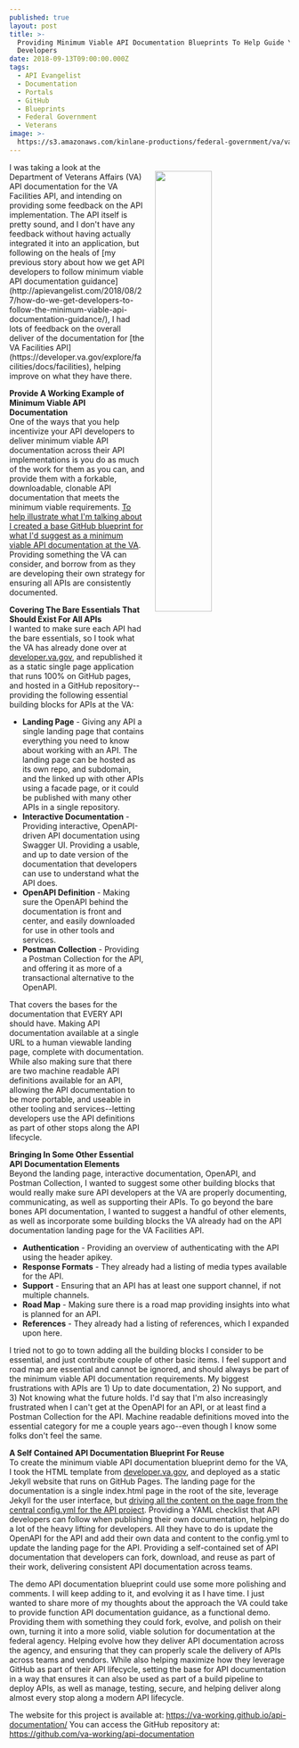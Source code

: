 ```yaml
---
published: true
layout: post
title: >-
  Providing Minimum Viable API Documentation Blueprints To Help Guide Your API
  Developers
date: 2018-09-13T09:00:00.000Z
tags:
  - API Evangelist
  - Documentation
  - Portals
  - GitHub
  - Blueprints
  - Federal Government
  - Veterans
image: >-
  https://s3.amazonaws.com/kinlane-productions/federal-government/va/va-definitions-support.png
---
```

<p><img src="{{ page.image }}" width="45%" align="right" style="padding: 15px;" /></p>I was taking a look at the Department of Veterans Affairs (VA) API documentation for the VA Facilities API, and intending on providing some feedback on the API implementation. The API itself is pretty sound, and I don't have any feedback without having actually integrated it into an application, but following on the heals of [my previous story about how we get API developers to follow minimum viable API documentation guidance](http://apievangelist.com/2018/08/27/how-do-we-get-developers-to-follow-the-minimum-viable-api-documentation-guidance/), I had lots of feedback on the overall deliver of the documentation for [the VA Facilities API](https://developer.va.gov/explore/facilities/docs/facilities), helping improve on what they have there.

**Provide A Working Example of Minimum Viable API Documentation**<br />
One of the ways that you help incentivize your API developers to deliver minimum viable API documentation across their API implementations is you do as much of the work for them as you can, and provide them with a forkable, downloadable, clonable API documentation that meets the minimum viable requirements. [To help illustrate what I'm talking about I created a base GitHub blueprint for what I'd suggest as a minimum viable API documentation at the VA](https://va-working.github.io/api-documentation/). Providing something the VA can consider, and borrow from as they are developing their own strategy for ensuring all APIs are consistently documented.

**Covering The Bare Essentials That Should Exist For All APIs**<br />
I wanted to make sure each API had the bare essentials, so I took what the VA has already done over at [developer.va.gov](https://developer.va.gov/), and republished it as a static single page application that runs 100% on GitHub pages, and hosted in a GitHub repository--providing the following essential building blocks for APIs at the VA:

- **Landing Page** - Giving any API a single landing page that contains everything you need to know about working with an API. The landing page can be hosted as its own repo, and subdomain, and the linked up with other APIs using a facade page, or it could be published with many other APIs in a single repository.
- **Interactive Documentation** - Providing interactive, OpenAPI-driven API documentation using Swagger UI. Providing a usable, and up to date version of the documentation that developers can use to understand what the API does.
- **OpenAPI Definition** - Making sure the OpenAPI behind the documentation is front and center, and easily downloaded for use in other tools and services.
- **Postman Collection** - Providing a Postman Collection for the API, and offering it as more of a transactional alternative to the OpenAPI.

That covers the bases for the documentation that EVERY API should have. Making API documentation available at a single URL to a human viewable landing page, complete with documentation. While also making sure that there are two machine readable API definitions available for an API, allowing the API documentation to be more portable, and useable in other tooling and services--letting developers use the API definitions as part of other stops along the API lifecycle.

**Bringing In Some Other Essential API Documentation Elements**<br />
Beyond the landing page, interactive documentation, OpenAPI, and Postman Collection, I wanted to suggest some other building blocks that would really make sure API developers at the VA are properly documenting, communicating, as well as supporting their APIs. To go beyond the bare bones API documentation, I wanted to suggest a handful of other elements, as well as incorporate some building blocks the VA already had on the API documentation landing page for the VA Facilities API.

- **Authentication** - Providing an overview of authenticating with the API using the header apikey.
- **Response Formats** - They already had a listing of media types available for the API.
- **Support** - Ensuring that an API has at least one support channel, if not multiple channels.
- **Road Map** - Making sure there is a road map providing insights into what is planned for an API.
- **References** - They already had a listing of references, which I expanded upon here.

I tried not to go to town adding all the building blocks I consider to be essential, and just contribute couple of other basic items. I feel support and road map are essential and cannot be ignored, and should always be part of the minimum viable API documentation requirements. My biggest frustrations with APIs are 1) Up to date documentation, 2) No support, and 3) Not knowing what the future holds. I'd say that I'm also increasingly frustrated when I can't get at the OpenAPI for an API, or at least find a Postman Collection for the API. Machine readable definitions moved into the essential category for me a couple years ago--even though I know some folks don't feel the same.

**A Self Contained API Documentation Blueprint For Reuse**<br />
To create the minimum viable API documentation blueprint demo for the VA, I took the HTML template from [developer.va.gov](https://developer.va.gov/), and deployed as a static Jekyll website that runs on GitHub Pages. The landing page for the documentation is a single index.html page in the root of the site, leverage Jekyll for the user interface, but [driving all the content on the page from the central config.yml for the API project](https://github.com/va-working/api-documentation/blob/master/_config.yml). Providing a YAML checklist that API developers can follow when publishing their own documentation, helping do a lot of the heavy lifting for developers. All they have to do is update the OpenAPI for the API and add their own data and content to the config.yml to update the landing page for the API. Providing a self-contained set of API documentation that developers can fork, download, and reuse as part of their work, delivering consistent API documentation across teams.

The demo API documentation blueprint could use some more polishing and comments. I will keep adding to it, and evolving it as I have time. I just wanted to share more of my thoughts about the approach the VA could take to provide function API documentation guidance, as a functional demo. Providing them with something they could fork, evolve, and polish on their own, turning it into a more solid, viable solution for documentation at the federal agency. Helping evolve how they deliver API documentation across the agency, and ensuring that they can properly scale the delivery of APIs across teams and vendors. While also helping maximize how they leverage GitHub as part of their API lifecycle, setting the base for API documentation in a way that ensures it can also be used as part of a build pipeline to deploy APIs, as well as manage, testing, secure, and helping deliver along almost every stop along a modern API lifecycle.

The website for this project is available at: https://va-working.github.io/api-documentation/
You can access the GitHub repository at: https://github.com/va-working/api-documentation
